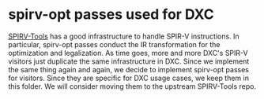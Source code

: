 spirv-opt passes used for DXC
====

[SPIRV-Tools](https://github.com/KhronosGroup/SPIRV-Tools) has a good
infrastructure to handle SPIR-V instructions. In particular, spirv-opt passes
conduct the IR transformation for the optimization and legalization. As time
goes, more and more DXC's SPIR-V visitors just duplicate the same infrastructure
in DXC. Since we implement the same thing again and again, we decide to
implement spirv-opt passes for visitors. Since they are specific for DXC usage
cases, we keep them in this folder. We will consider moving them to the upstream
SPIRV-Tools repo.
